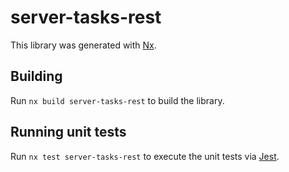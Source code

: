 # server-tasks-rest

This library was generated with [Nx](https://nx.dev).

## Building

Run `nx build server-tasks-rest` to build the library.

## Running unit tests

Run `nx test server-tasks-rest` to execute the unit tests via [Jest](https://jestjs.io).

